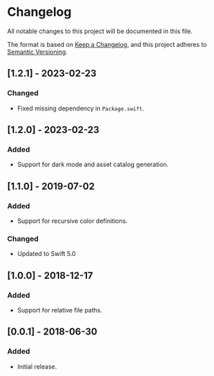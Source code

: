 # Changelog
All notable changes to this project will be documented in this file.

The format is based on [Keep a Changelog](https://keepachangelog.com/en/1.0.0/),
and this project adheres to [Semantic Versioning](https://semver.org/spec/v2.0.0.html).

## [1.2.1] - 2023-02-23
### Changed
- Fixed missing dependency in `Package.swift`.

## [1.2.0] - 2023-02-23
### Added
- Support for dark mode and asset catalog generation.

## [1.1.0] - 2019-07-02
### Added
- Support for recursive color definitions.
### Changed
- Updated to Swift 5.0

## [1.0.0] - 2018-12-17
### Added
- Support for relative file paths.

## [0.0.1] - 2018-06-30
### Added
- Initial release.
